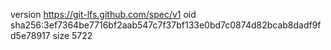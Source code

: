 version https://git-lfs.github.com/spec/v1
oid sha256:3ef7364be7716bf2aab547c7f37bf133e0bd7c0874d82bcab8dadf9fd5e78917
size 5722
